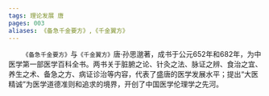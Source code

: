 ```yaml
---
tags: 理论发展 唐
pages: 003
aliases: 《备急千金要方》,《千金翼方》
---
```

&emsp;&emsp;`《备急千金要方》`与`《千金翼方》`唐·孙思邈著，成书于公元652年和682年，为中医学第一部医学百科全书。两书关于脏腑之论、针灸之法、脉证之辨、食治之宜、养生之术、备急之方、病证诊治等内容，代表了盛唐的医学发展水平；提出“大医精诚”为医学道德准则和追求的境界，开创了中国医学伦理学之先河。
